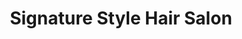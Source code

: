 ---
title: "Signature Style Hair Salon"
url: /downingtown/signature-style-hair-salon/
shop: Friseur
---